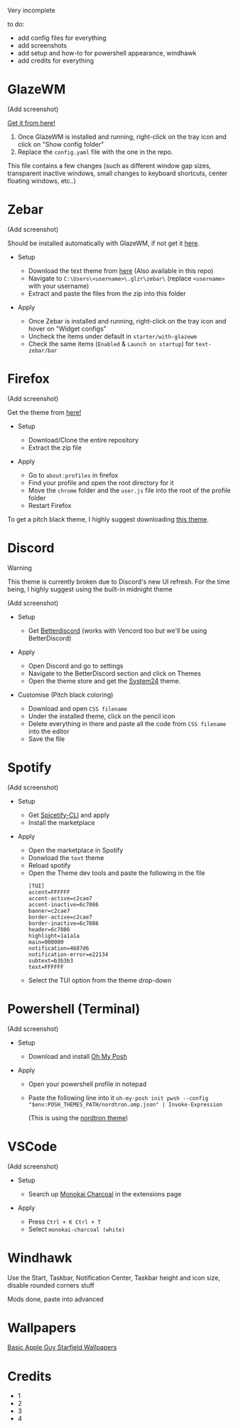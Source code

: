 Very incomplete

to do:
- add config files for everything
- add screenshots
- add setup and how-to for powershell appearance, windhawk
- add credits for everything

# GlazeWM
(Add screenshot)

[Get it from here!](https://github.com/glzr-io/glazewm)

1. Once GlazeWM is installed and running, right-click on the tray icon and click on "Show config folder"
2. Replace the `config.yaml` file with the one in the repo.

This file contains a few changes (such as different window gap sizes, transparent inactive windows, small changes to keyboard shortcuts, center floating windows, etc..)

# Zebar
(Add screenshot)

Should be installed automatically with GlazeWM, if not get it [here](https://github.com/glzr-io/zebar).

- Setup
  - Download the text theme from [here](https://github.com/IsaacTay/text-zebar) (Also available in this repo)
  - Navigate to `C:\Users\<username>\.glzr\zebar\` (replace `<username>` with your username)
  - Extract and paste the files from the zip into this folder

- Apply
  - Once Zebar is installed and running, right-click on the tray icon and hover on "Widget configs"
  - Uncheck the items under default in `starter/with-glazewm`
  - Check the same items (`Enabled` & `Launch on startup`) for `text-zebar/bar` 

# Firefox
(Add screenshot)

Get the theme from [here!](https://github.com/adriankarlen/textfox)

- Setup
   - Download/Clone the entire repository
   - Extract the zip file

- Apply
   - Go to `about:profiles` in firefox
   - Find your profile and open the root directory for it
   - Move the `chrome` folder and the `user.js` file into the root of the profile folder
   - Restart Firefox

To get a pitch black theme, I highly suggest downloading [this theme](https://addons.mozilla.org/en-US/firefox/addon/black21/).

# Discord
> [!WARNING]  
> This theme is currently broken due to Discord's new UI refresh. For the time being, I highly suggest using the built-in midnight theme

(Add screenshot)

- Setup
   - Get [Betterdiscord](https://github.com/BetterDiscord/BetterDiscord) (works with Vencord too but we'll be using BetterDiscord)

- Apply
   - Open Discord and go to settings
   - Navigate to the BetterDiscord section and click on Themes 
   - Open the theme store and get the [System24](https://github.com/refact0r/system24) theme.

- Customise (Pitch black coloring)
   - Download and open `CSS filename`
   - Under the installed theme, click on the pencil icon
   - Delete everything in there and paste all the code from `CSS filename` into the editor
   - Save the file

# Spotify
(Add screenshot)

- Setup
   - Get [Spicetify-CLI](https://github.com/spicetify/cli) and apply
   - Install the marketplace

- Apply
   - Open the marketplace in Spotify
   - Donwload the `text` theme
   - Reload spotify
   - Open the Theme dev tools and paste the following in the file
      ```
      [TUI]
      accent=FFFFFF
      accent-active=c2cae7
      accent-inactive=6c7086
      banner=c2cae7
      border-active=c2cae7
      border-inactive=6c7086
      header=6c7086
      highlight=1a1a1a
      main=000000
      notification=4687d6
      notification-error=e22134
      subtext=b3b3b3
      text=FFFFFF
      ```
  - Select the TUI option from the theme drop-down

# Powershell (Terminal)
(Add screenshot)

- Setup
  - Download and install [Oh My Posh](https://github.com/JanDeDobbeleer/oh-my-posh)

- Apply
  - Open your powershell profile in notepad
  - Paste the following line into it
    `oh-my-posh init pwsh --config "$env:POSH_THEMES_PATH/nordtron.omp.json" | Invoke-Expression`
  
    (This is using the [nordtron theme](https://ohmyposh.dev/docs/themes#nordtron))
    
# VSCode
(Add screenshot)

- Setup
  - Search up [Monokai Charcoal](https://github.com/74th/vscode-monokaicharcoal) in the extensions page

- Apply
  - Press `Ctrl + K Ctrl + T`
  - Select `monokai-charcoal (white)`

# Windhawk
Use the Start, Taskbar, Notification Center, Taskbar height and icon size, disable rounded corners stuff

Mods done, paste into advanced

# Wallpapers
[Basic Apple Guy Starfield Wallpapers](https://basicappleguy.com/basicappleblog/starfield)

# Credits
- 1
- 2
- 3
- 4
